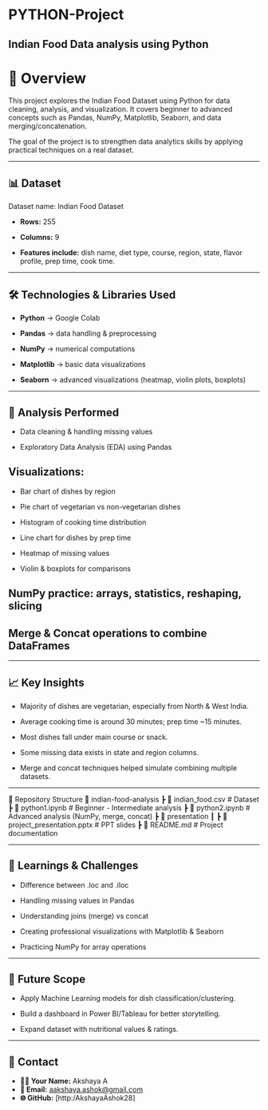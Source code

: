 # PYTHON-Project
Indian Food Data analysis using Python
-----


# 📌 Overview

This project explores the Indian Food Dataset using Python for data cleaning, analysis, and visualization.
It covers beginner to advanced concepts such as Pandas, NumPy, Matplotlib, Seaborn, and data merging/concatenation.

The goal of the project is to strengthen data analytics skills by applying practical techniques on a real dataset.

-----


## 📊 Dataset

Dataset name: Indian Food Dataset

- **Rows:** 255

- **Columns:** 9

- **Features include:** dish name, diet type, course, region, state, flavor profile, prep time, cook time.

-------


## 🛠️ Technologies & Libraries Used

- **Python** → Google Colab

- **Pandas** → data handling & preprocessing

- **NumPy** → numerical computations

- **Matplotlib** → basic data visualizations

- **Seaborn** → advanced visualizations (heatmap, violin plots, boxplots)

------


## 🔎 Analysis Performed

- Data cleaning & handling missing values

- Exploratory Data Analysis (EDA) using Pandas

## Visualizations:

- Bar chart of dishes by region

- Pie chart of vegetarian vs non-vegetarian dishes

- Histogram of cooking time distribution

- Line chart for dishes by prep time

- Heatmap of missing values

- Violin & boxplots for comparisons

## NumPy practice: arrays, statistics, reshaping, slicing

## Merge & Concat operations to combine DataFrames

---------


## 📈 Key Insights

- Majority of dishes are vegetarian, especially from North & West India.

- Average cooking time is around 30 minutes; prep time ~15 minutes.

- Most dishes fall under main course or snack.

- Some missing data exists in state and region columns.

- Merge and concat techniques helped simulate combining multiple datasets.

---------


📂 Repository Structure
📁 indian-food-analysis
 ┣ 📄 indian_food.csv              # Dataset
 ┣ 📄 python1.ipynb  # Beginner - Intermediate analysis
 ┣ 📄 python2.ipynb # Advanced analysis (NumPy, merge, concat)
 ┣ 📁 presentation
 ┃ ┣ 📄 project_presentation.pptx  # PPT slides
 ┣ 📄 README.md                    # Project documentation

 -----


## 🎯 Learnings & Challenges

- Difference between .loc and .iloc

- Handling missing values in Pandas

- Understanding joins (merge) vs concat

- Creating professional visualizations with Matplotlib & Seaborn

- Practicing NumPy for array operations

-------


## 📌 Future Scope

- Apply Machine Learning models for dish classification/clustering.

- Build a dashboard in Power BI/Tableau for better storytelling.

- Expand dataset with nutritional values & ratings.

--------


## 📧 Contact

- **👩‍💻 Your Name:** Akshaya A
- **📩 Email:** aakshaya.ashok@gmail.com
- **🌐 GitHub:** [http:/AkshayaAshok28]
